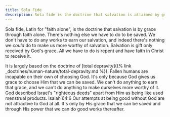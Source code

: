 ```yaml
---
title: Sola Fide
description: Sola fide is the doctrine that salvation is attained by grace through faith alone. It is not dependent on any works we do.
---
```

<span lang="la">Sola fide</span>, Latin for "faith alone", is the doctrine that salvation is by grace through faith alone. There's nothing else we have to do to be saved. We don't have to do any works to earn our salvation, and indeed there's nothing we *could* do to make us more worthy of salvation. Salvation is gift only received by God's grace. All we have to do is repent and have faith in Christ to receive it.

It is largely based on the doctrine of [total depravity]({% link _doctrines/human-nature/total-depravity.md %}). Fallen humans are incapable on their own of choosing God. It's only because God gives us grace to choose Him that we can be saved. We can't do anything to earn that grace, and we can't do anything to make ourselves more worthy of it. God described Israel's "righteous deeds" apart from Him as being like used menstrual products. Isaiah 64:6 Our attempts at being good without God are not attractive to God at all. It's only by His grace that we can be saved and through His power that we can do good works thereafter.